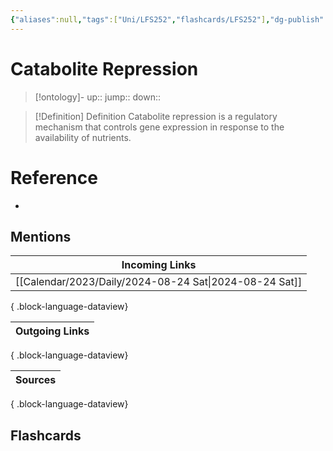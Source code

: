 ```yaml
---
{"aliases":null,"tags":["Uni/LFS252","flashcards/LFS252"],"dg-publish":true,"permalink":"/cards/catabolite-repression/","dgPassFrontmatter":true}
---
```


# Catabolite Repression

> [!ontology]-
> up:: 
> jump:: 
> down:: 

> [!Definition] Definition
> Catabolite repression is a regulatory mechanism that controls gene expression in response to the availability of nutrients.

# Reference

- 

## Mentions

| Incoming Links                                            |
| --------------------------------------------------------- |
| [[Calendar/2023/Daily/2024-08-24 Sat\|2024-08-24 Sat]] |

{ .block-language-dataview}

| Outgoing Links |
| -------------- |

{ .block-language-dataview}

| Sources |
| ------- |

{ .block-language-dataview}

## Flashcards